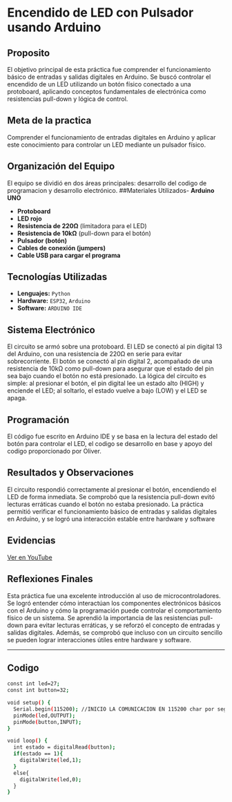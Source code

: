 # Encendido de LED con Pulsador usando Arduino
## Proposito
El objetivo principal de esta práctica fue comprender el funcionamiento básico de entradas y salidas digitales en Arduino. Se buscó controlar el encendido de un LED utilizando un botón físico conectado a una protoboard, aplicando conceptos fundamentales de electrónica como resistencias pull-down y lógica de control.
## Meta de la practica
Comprender el funcionamiento de entradas digitales en Arduino y aplicar este conocimiento para controlar un LED mediante un pulsador físico.
## Organización del Equipo
El equipo se dividió en dos áreas principales: desarrollo del codigo de programacion y desarrollo electrónico.
##Materiales Utilizados- **Arduino UNO**
- **Protoboard**  
- **LED rojo**  
- **Resistencia de 220Ω** (limitadora para el LED)  
- **Resistencia de 10kΩ** (pull-down para el botón)  
- **Pulsador (botón)**  
- **Cables de conexión (jumpers)**  
- **Cable USB para cargar el programa**
## Tecnologías Utilizadas
- **Lenguajes:** `Python`
- **Hardware:** `ESP32`, `Arduino`
- **Software:** `ARDUINO IDE` 

## Sistema Electrónico
El circuito se armó sobre una protoboard. El LED se conectó al pin digital 13 del Arduino, con una resistencia de 220Ω en serie para evitar sobrecorriente. El botón se conectó al pin digital 2, acompañado de una resistencia de 10kΩ como pull-down para asegurar que el estado del pin sea bajo cuando el botón no está presionado.
La lógica del circuito es simple: al presionar el botón, el pin digital lee un estado alto (HIGH) y enciende el LED; al soltarlo, el estado vuelve a bajo (LOW) y el LED se apaga.

## Programación
El código fue escrito en Arduino IDE y se basa en la lectura del estado del botón para controlar el LED, el codigo se desarrollo en base y apoyo del codigo proporcionado por Oliver.

## Resultados y Observaciones
El circuito respondió correctamente al presionar el botón, encendiendo el LED de forma inmediata. Se comprobó que la resistencia pull-down evitó lecturas erráticas cuando el botón no estaba presionado. La práctica permitió verificar el funcionamiento básico de entradas y salidas digitales en Arduino, y se logró una interacción estable entre hardware y software

## Evidencias
[Ver en YouTube](https://m.youtube.com/watch?v=IkfE9FZbQ9E)

## Reflexiones Finales
Esta práctica fue una excelente introducción al uso de microcontroladores. Se logró entender cómo interactúan los componentes electrónicos básicos con el Arduino y cómo la programación puede controlar el comportamiento físico de un sistema.
Se aprendió la importancia de las resistencias pull-down para evitar lecturas erráticas, y se reforzó el concepto de entradas y salidas digitales. Además, se comprobó que incluso con un circuito sencillo se pueden lograr interacciones útiles entre hardware y software.

---
## Codigo

```bash
const int led=27;
const int button=32;

void setup() {
  Serial.begin(115200); //INICIO LA COMUNICACION EN 115200 char por segundo
  pinMode(led,OUTPUT);
  pinMode(button,INPUT);
}

void loop() {
  int estado = digitalRead(button);
  if(estado == 1){
    digitalWrite(led,1);
  }
  else{
    digitalWrite(led,0);
  }
}
```
